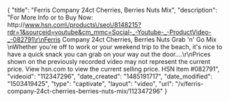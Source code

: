 {
    "title": "Ferris Company 24ct Cherries, Berries   Nuts Mix",
    "description": "For More Info or to Buy Now: http:\/\/www.hsn.com\/products\/seo\/8148215?rdr=1&sourceid=youtube&cm_mmc=Social-_-Youtube-_-ProductVideo-_-082791\r\nFerris Company 24ct Cherries, Berries   Nuts Grab 'n' Go Mix \nWhether you're off to work or your weekend trip to the beach, it's nice to have a quick snack you can grab on your way out the door....\r\nPrices shown on the previously recorded video may not represent the current price.  View hsn.com to view the current selling price. HSN Item #082791",
    "videoid": "112347296",
    "date_created": "1485191717",
    "date_modified": "1503419425",
    "type": "captivate",
    "layout": "video",
    "url": "\/v\/ferris-company-24ct-cherries-berries-nuts-mix\/112347296"
}